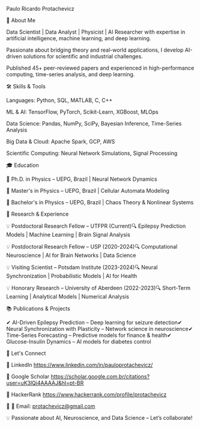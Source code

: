 Paulo Ricardo Protachevicz

🚀 About Me

 Data Scientist | Data Analyst | Physicist | AI Researcher with expertise in artificial intelligence, machine learning, and deep learning. 

Passionate about bridging theory and real-world applications, I develop AI-driven solutions for scientific and industrial challenges. 

Published 45+ peer-reviewed papers and experienced in high-performance computing, time-series analysis, and deep learning.


🛠️ Skills & Tools

Languages: Python, SQL, MATLAB, C, C++

ML & AI: TensorFlow, PyTorch, Scikit-Learn, XGBoost, MLOps

Data Science: Pandas, NumPy, SciPy, Bayesian Inference, Time-Series Analysis

Big Data & Cloud: Apache Spark, GCP, AWS

Scientific Computing: Neural Network Simulations, Signal Processing


🎓 Education

🔹 Ph.D. in Physics – UEPG, Brazil | Neural Network Dynamics

🔹 Master's in Physics – UEPG, Brazil | Cellular Automata Modeling

🔹 Bachelor's in Physics – UEPG, Brazil | Chaos Theory & Nonlinear Systems


🔬 Research & Experience

💡 Postdoctoral Research Fellow – UTFPR (Current)🔍 Epilepsy Prediction Models | Machine Learning | Brain Signal Analysis

💡 Postdoctoral Research Fellow – USP (2020-2024)🔍 Computational Neuroscience | AI for Brain Networks | Data Science

💡 Visiting Scientist – Potsdam Institute (2023-2024)🔍 Neural Synchronization | Probabilistic Models | AI for Health

💡 Honorary Research – University of Aberdeen (2022-2023)🔍 Short-Term Learning | Analytical Models | Numerical Analysis


📚 Publications & Projects

✔ AI-Driven Epilepsy Prediction – Deep learning for seizure detection✔ Neural Synchronization with Plasticity – Network science in neuroscience✔ Time-Series Forecasting – Predictive models for finance & health✔ Glucose-Insulin Dynamics – AI models for diabetes control

📢 Let's Connect


🔗 LinkedIn https://www.linkedin.com/in/pauloprotachevicz/ 

🔗 Google Scholar https://scholar.google.com.br/citations?user=uK3lQi4AAAAJ&hl=pt-BR 

🔗 HackerRank https://www.hackerrank.com/profile/protachevicz 

🔗 📧 Email: protachevicz@gmail.com


💡 Passionate about AI, Neuroscience, and Data Science – Let’s collaborate!

<!--
**Protachevicz/Protachevicz** is a ✨ _special_ ✨ repository because its `README.md` (this file) appears on your GitHub profile.

Here are some ideas to get you started:

- 🔭 I’m currently working on ...
- 🌱 I’m currently learning ...
- 👯 I’m looking to collaborate on ...
- 🤔 I’m looking for help with ...
- 💬 Ask me about ...
- 📫 How to reach me: ...
- 😄 Pronouns: ...
- ⚡ Fun fact: ...
-->

